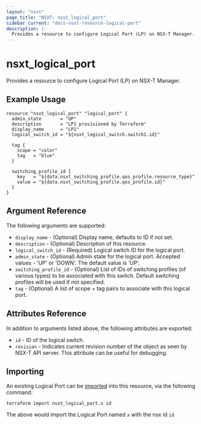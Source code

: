 ```yaml
---
layout: "nsxt"
page_title: "NSXT: nsxt_logical_port"
sidebar_current: "docs-nsxt-resource-logical-port"
description: |-
  Provides a resource to configure Logical Port (LP) on NSX-T Manager.
---
```


# nsxt_logical_port

Provides a resource to configure Logical Port (LP) on NSX-T Manager.

## Example Usage

```hcl
resource "nsxt_logical_port" "logical_port" {
  admin_state       = "UP"
  description       = "LP1 provisioned by Terraform"
  display_name      = "LP1"
  logical_switch_id = "${nsxt_logical_switch.switch1.id}"

  tag {
    scope = "color"
    tag   = "blue"
  }

  switching_profile_id {
    key   = "${data.nsxt_switching_profile.qos_profile.resource_type}"
    value = "${data.nsxt_switching_profile.qos_profile.id}"
  }
}
```

## Argument Reference

The following arguments are supported:

* `display_name` - (Optional) Display name, defaults to ID if not set.
* `description` - (Optional) Description of this resource.
* `logical_switch_id` - (Required) Logical switch ID for the logical port.
* `admin_state` - (Optional) Admin state for the logical port. Accepted values - 'UP' or 'DOWN'. The default value is 'UP'.
* `switching_profile_id` - (Optional) List of IDs of switching profiles (of various types) to be associated with this switch. Default switching profiles will be used if not specified.
* `tag` - (Optional) A list of scope + tag pairs to associate with this logical port.

## Attributes Reference

In addition to arguments listed above, the following attributes are exported:

* `id` - ID of the logical switch.
* `revision` - Indicates current revision number of the object as seen by NSX-T API server. This attribute can be useful for debugging.

## Importing

An existing Logical Port can be [imported][docs-import] into this resource, via the following command:

[docs-import]: https://www.terraform.io/docs/import/index.html

```
terraform import nsxt_logical_port.x id
```

The above would import the Logical Port named `x` with the nsx id `id`
